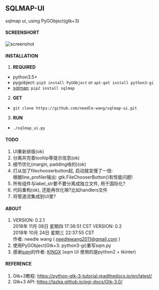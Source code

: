 ## SQLMAP-UI
sqlmap ui, using PyGObject(gtk+3) 


#### SCREENSHORT
![screenshot](https://github.com/needle-wang/sqlmap-ui/blob/master/screenshots/sqlmap-ui1.png)

#### INSTALLATION

1. **REQUIRED**  
  - python3.5+  
  - pygobject: `pip3 install PyGObject` or `apt-get install python3-gi`  
  - [sqlmap](https://github.com/sqlmapproject/sqlmap): `pip2 install sqlmap`
2. **GET**
  - `git clone https://github.com/needle-wang/sqlmap-ui.git`
3. **RUN**  
  - `./sqlmap_ui.py`

#### TODO
1. UI重新排版(ok)
2. 分离并完善tooltip等提示信息(ok)
3. 细节优化(margin, padding啥的)(ok)
4. 打从加了filechooserbutton起, 启动就变慢了一倍:  
   根据line_profiler输出: gtk.FileChooserButton()有性能问题!  
5. 所有组件与label_str要不要分离成独立文件, 用于国际化?
6. 代码重构(ok), 还能再优化嘛?比如handlers文件
7. 将管道流集成到UI里?

#### ABOUT
1. VERSION: 0.2.1  
   2018年 11月 08日 星期四 17:36:51 CST
   VERSION: 0.2  
   2018年 10月 24日 星期三 22:37:55 CST  
   作者: needle wang ( needlewang2011@gmail.com )
2. 使用PyGObject(Gtk+3: python3-gi)重写sqm.py
3. 感谢[sqm](https://github.com/kxcode/gui-for-sqlmap)的作者: [KINGX](https://github.com/kxcode) (sqm UI 使用的是python2 + tkinter)

#### REFERENCE
1. Gtk+3教程: https://python-gtk-3-tutorial.readthedocs.io/en/latest/
2. Gtk+3 API: https://lazka.github.io/pgi-docs/Gtk-3.0/

